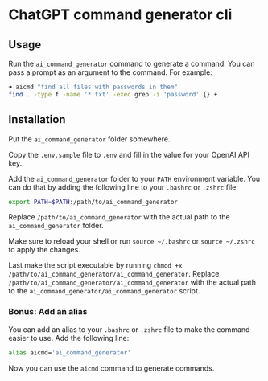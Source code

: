 # ChatGPT command generator cli

## Usage

Run the `ai_command_generator` command to generate a command. You can pass a prompt as an argument to the command. For example:

```bash
➜ aicmd "find all files with passwords in them"
find . -type f -name '*.txt' -exec grep -i 'password' {} +
```

## Installation

Put the `ai_command_generator` folder somewhere.

Copy the `.env.sample` file to `.env` and fill in the value for your OpenAI API key.

Add the `ai_command_generator` folder to your `PATH` environment variable. You can do that by adding the following line to your `.bashrc` or `.zshrc` file:

```bash
export PATH=$PATH:/path/to/ai_command_generator
```

Replace `/path/to/ai_command_generator` with the actual path to the `ai_command_generator` folder.

Make sure to reload your shell or run `source ~/.bashrc` or `source ~/.zshrc` to apply the changes.

Last make the script executable by running `chmod +x /path/to/ai_command_generator/ai_command_generator`. Replace `/path/to/ai_command_generator/ai_command_generator` with the actual path to the `ai_command_generator/ai_command_generator` script.

### Bonus: Add an alias

You can add an alias to your `.bashrc` or `.zshrc` file to make the command easier to use. Add the following line:

```bash
alias aicmd='ai_command_generator'
```

Now you can use the `aicmd` command to generate commands.
